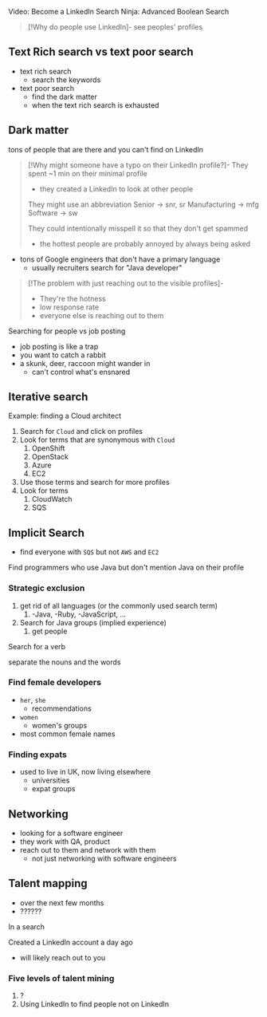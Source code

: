 Video: Become a LinkedIn Search Ninja: Advanced Boolean Search

>[!Why do people use LinkedIn]-
>see peoples' profiles

## Text Rich search vs text poor search
- text rich search
	- search the keywords
- text poor search
	- find the dark matter
	- when the text rich search is exhausted

## Dark matter

tons of people that are there and you can't find on LinkedIn

> [!Why might someone have a typo on their LinkedIn profile?]-
> They spent ~1 min on their minimal profile
> - they created a LinkedIn to look at other people
>
>They might use an abbreviation
>Senior -> snr, sr
>Manufacturing -> mfg
>Software -> sw
>
>They could intentionally misspell it so that they don't get spammed
>- the hottest people are probably annoyed by always being asked

- tons of Google engineers that don't have a primary language
	- usually recruiters search for "Java developer"

>[!The problem with just reaching out to the visible profiles]-
>- They're the hotness
>- low response rate
>- everyone else is reaching out to them


Searching for people vs job posting
- job posting is like a trap
- you want to catch a rabbit
- a skunk, deer, raccoon might wander in
	- can't control what's ensnared


## Iterative search

Example: finding a Cloud architect

1. Search for `Cloud` and click on profiles
2. Look for terms that are synonymous with `Cloud`
	1. OpenShift
	2. OpenStack
	3. Azure
	4. EC2
3. Use those terms and search for more profiles
4. Look for terms
	1. CloudWatch
	2. SQS

## Implicit Search

- find everyone with `SQS` but not `AWS` and `EC2`

Find programmers who use Java but don't mention Java on their profile

### Strategic exclusion

1. get rid of all languages (or the commonly used search term)
	1. -Java, -Ruby, -JavaScript, ...
2. Search for Java groups (implied experience)
	1. get people

Search for a verb

separate the nouns and the words

### Find female developers

- `her`, `she`
	- recommendations
- `women`
	- women's groups
- most common female names


### Finding expats

- used to live in UK, now living elsewhere
	- universities
	- expat groups

## Networking

- looking for a software engineer
- they work with QA, product
- reach out to them and network with them
	- not just networking with software engineers


## Talent mapping
- over the next few months
- ??????



In a search

Created a LinkedIn account a day ago
- will likely reach out to you

### Five levels of talent mining

1. ?
2. Using LinkedIn to find people not on LinkedIn


